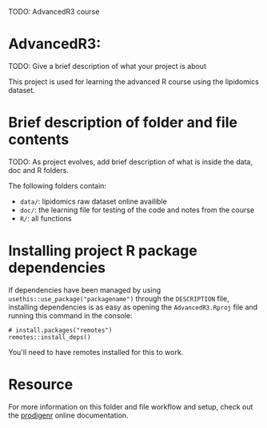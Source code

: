 TODO: AdvancedR3 course

# AdvancedR3:

TODO: Give a brief description of what your project is about

This project is used for learning the advanced R course using the
lipidomics dataset.

# Brief description of folder and file contents

TODO: As project evolves, add brief description of what is inside the
data, doc and R folders.

The following folders contain:

-   `data/`: lipidomics raw dataset online availible
-   `doc/`: the learning file for testing of the code and notes from the
    course
-   `R/`: all functions

# Installing project R package dependencies

If dependencies have been managed by using
`usethis::use_package("packagename")` through the `DESCRIPTION` file,
installing dependencies is as easy as opening the `AdvancedR3.Rproj`
file and running this command in the console:

```         
# install.packages("remotes")
remotes::install_deps()
```

You'll need to have remotes installed for this to work.

# Resource

For more information on this folder and file workflow and setup, check
out the [prodigenr](https://rostools.github.io/prodigenr) online
documentation.
